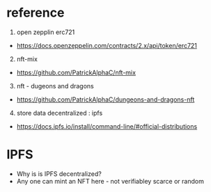 # reference
1. open zepplin erc721
- https://docs.openzeppelin.com/contracts/2.x/api/token/erc721
2. nft-mix
- https://github.com/PatrickAlphaC/nft-mix
3. nft - dugeons and dragons 
- https://github.com/PatrickAlphaC/dungeons-and-dragons-nft 
4. store data decentralized : ipfs
- https://docs.ipfs.io/install/command-line/#official-distributions

# IPFS
- Why is is IPFS decentralized?
- Any one can mint an NFT here - not verifiabley scarce or random

